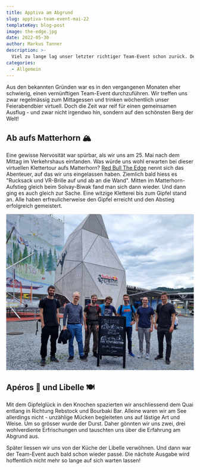 ```yaml
---
title: Apptiva am Abgrund
slug: apptiva-team-event-mai-22
templateKey: blog-post
image: the-edge.jpg
date: 2022-05-30
author: Markus Tanner
description: >-
  Viel zu lange lag unser letzter richtiger Team-Event schon zurück. Deshalb wollten wir uns nicht lumpen lassen. Ein Erlebnis am Limit musste her.
categories:
  - Allgemein
---
```


Aus den bekannten Gründen war es in den vergangenen Monaten eher schwierig, einen vernünftigen Team-Event durchzuführen. Wir treffen uns zwar regelmässig zum Mittagessen und trinken wöchentlich unser Feierabendbier virtuell. Doch die Zeit war reif für einen gemeinsamen Ausflug - und zwar nicht irgendwo hin, sondern auf den schönsten Berg der Welt!

## Ab aufs Matterhorn 🏔

Eine gewisse Nervosität war spürbar, als wir uns am 25. Mai nach dem Mittag im Verkehrshaus einfanden. Was würde uns wohl erwarten bei dieser virtuellen Klettertour aufs Matterhorn? [Red Bull The Edge](https://www.verkehrshaus.ch/besuchen/the-edge.html) nennt sich das Abenteuer, auf das wir uns eingelassen haben. Ziemlich bald hiess es "Rucksack und VR-Brille auf und ab an die Wand". Mitten im Matterhorn-Aufstieg gleich beim Solvay-Biwak fand man sich dann wieder. Und dann ging es auch gleich zur Sache. Eine witzige Kletterei bis zum Gipfel stand an. Alle haben erfreulicherweise den Gipfel erreicht und den Abstieg erfolgreich gemeistert.

![Team-Event Mai 2022](team-event.jpg)

## Apéros 🍻 und Libelle 🍽

Mit dem Gipfelglück in den Knochen spazierten wir anschliessend dem Quai entlang in Richtung Rebstock und Bourbaki Bar. Alleine waren wir am See allerdings nicht - unzählige Mücken begleiteten uns auf lästige Art und Weise. Um so grösser wurde der Durst. Daher gönnten wir uns zwei, drei wohlverdiente Erfrischungen und tauschten uns über die Erfahrung am Abgrund aus.

Später liessen wir uns von der Küche der Libelle verwöhnen. Und dann war der Team-Event auch bald schon wieder passé. Die nächste Ausgabe wird hoffentlich nicht mehr so lange auf sich warten lassen!
